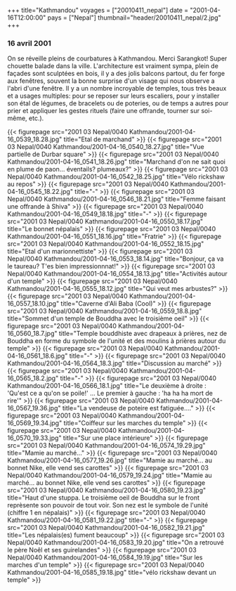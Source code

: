 +++
title="Kathmandou"
voyages = ["20010411_nepal"]
date = "2001-04-16T12:00:00"
pays = ["Nepal"]
thumbnail="header/20010411_nepal/2.jpg"
+++
### 16 avril 2001

On se réveille pleins de courbatures à Kathmandou. Merci Sarangkot! Super chouette 
balade dans la ville. L'architecture est vraiment sympa, plein de façades sont 
sculptées en bois, il y a des jolis balcons partout, du fer forge aux fenêtres, 
souvent la bonne surprise d'un visage qui nous observe a l'abri d'une fenêtre. 
Il y a un nombre incroyable de temples, tous très beaux et a usages multiples: 
pour se reposer sur leurs escaliers, pour y installer son étal de légumes, de 
bracelets ou de poteries, ou de temps a autres pour prier et appliquer les gestes 
rituels (faire une offrande, tourner sur soi-même, etc.). 


{{< figurepage src="2001 03 Nepal/0040 Kathmandou/2001-04-16_0539_18.28.jpg" title="Etal de marchand"  >}}
{{< figurepage src="2001 03 Nepal/0040 Kathmandou/2001-04-16_0540_18.27.jpg" title="Vue partielle de Durbar square"  >}}
{{< figurepage src="2001 03 Nepal/0040 Kathmandou/2001-04-16_0541_18.26.jpg" title="Marchand d'on ne sait quoi en plume de paon... éventails? plumeaux?"  >}}
{{< figurepage src="2001 03 Nepal/0040 Kathmandou/2001-04-16_0542_18.25.jpg" title="Vélo rickshaw au repos"  >}}
{{< figurepage src="2001 03 Nepal/0040 Kathmandou/2001-04-16_0545_18.22.jpg" title="-"  >}}
{{< figurepage src="2001 03 Nepal/0040 Kathmandou/2001-04-16_0546_18.21.jpg" title="Femme faisant une offrande à Shiva"  >}}
{{< figurepage src="2001 03 Nepal/0040 Kathmandou/2001-04-16_0549_18.18.jpg" title="-"  >}}
{{< figurepage src="2001 03 Nepal/0040 Kathmandou/2001-04-16_0550_18.17.jpg" title="Le bonnet népalais"  >}}
{{< figurepage src="2001 03 Nepal/0040 Kathmandou/2001-04-16_0551_18.16.jpg" title="Fratrie"  >}}
{{< figurepage src="2001 03 Nepal/0040 Kathmandou/2001-04-16_0552_18.15.jpg" title="Etal d'un marionnettiste"  >}}
{{< figurepage src="2001 03 Nepal/0040 Kathmandou/2001-04-16_0553_18.14.jpg" title="Bonjour, ça va le taureau? T'es bien impressionnnat!"  >}}
{{< figurepage src="2001 03 Nepal/0040 Kathmandou/2001-04-16_0554_18.13.jpg" title="Activités autour d'un temple"  >}}
{{< figurepage src="2001 03 Nepal/0040 Kathmandou/2001-04-16_0555_18.12.jpg" title="Qui veut mes arbustes?"  >}}
{{< figurepage src="2001 03 Nepal/0040 Kathmandou/2001-04-16_0557_18.10.jpg" title="Caverne d'Ali Baba (Cool)"  >}}
{{< figurepage src="2001 03 Nepal/0040 Kathmandou/2001-04-16_0559_18.8.jpg" title="Sommet d'un temple de Bouddha avec le troisième oeil"  >}}
{{< figurepage src="2001 03 Nepal/0040 Kathmandou/2001-04-16_0560_18.7.jpg" title="Temple bouddhiste avec drapeaux à prières, nez de Bouddha en forme du symbole de l'unité et des moulins à prières autour du temple"  >}}
{{< figurepage src="2001 03 Nepal/0040 Kathmandou/2001-04-16_0561_18.6.jpg" title="-"  >}}
{{< figurepage src="2001 03 Nepal/0040 Kathmandou/2001-04-16_0564_18.3.jpg" title="Discussion au marché"  >}}
{{< figurepage src="2001 03 Nepal/0040 Kathmandou/2001-04-16_0565_18.2.jpg" title="-"  >}}
{{< figurepage src="2001 03 Nepal/0040 Kathmandou/2001-04-16_0566_18.1.jpg" title="Le deuxième à droite : 'Qu'est ce a qu'on se poile!' ... Le premier à gauche : 'ha ha ha mort de rire'"  >}}
{{< figurepage src="2001 03 Nepal/0040 Kathmandou/2001-04-16_0567_19.36.jpg" title="La vendeuse de poteire est fatiguée...."  >}}
{{< figurepage src="2001 03 Nepal/0040 Kathmandou/2001-04-16_0569_19.34.jpg" title="Coiffeur sur les marches du temple"  >}}
{{< figurepage src="2001 03 Nepal/0040 Kathmandou/2001-04-16_0570_19.33.jpg" title="Sur une place intérieure"  >}}
{{< figurepage src="2001 03 Nepal/0040 Kathmandou/2001-04-16_0574_19.29.jpg" title="Mamie au marché..."  >}}
{{< figurepage src="2001 03 Nepal/0040 Kathmandou/2001-04-16_0577_19.26.jpg" title="Mamie au marché... au bonnet Nike, elle vend ses carottes"  >}}
{{< figurepage src="2001 03 Nepal/0040 Kathmandou/2001-04-16_0579_19.24.jpg" title="Mamie au marché... au bonnet Nike, elle vend ses carottes"  >}}
{{< figurepage src="2001 03 Nepal/0040 Kathmandou/2001-04-16_0580_19.23.jpg" title="Haut d'une stuppa. Le troisième oeil de Bouddha sur le front reprèsente son pouvoir de tout voir. Son nez est le symbole de l'unité (chiffre 1 en népalais)"  >}}
{{< figurepage src="2001 03 Nepal/0040 Kathmandou/2001-04-16_0581_19.22.jpg" title="-"  >}}
{{< figurepage src="2001 03 Nepal/0040 Kathmandou/2001-04-16_0582_19.21.jpg" title="Les népalais(es) fument beaucoup"  >}}
{{< figurepage src="2001 03 Nepal/0040 Kathmandou/2001-04-16_0583_19.20.jpg" title="On a retrouvé le père Noêl et ses guirelandes"  >}}
{{< figurepage src="2001 03 Nepal/0040 Kathmandou/2001-04-16_0584_19.19.jpg" title="Sur les marches d'un temple"  >}}
{{< figurepage src="2001 03 Nepal/0040 Kathmandou/2001-04-16_0585_19.18.jpg" title="vélo rickshaw devant un temple"  >}}


